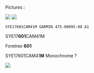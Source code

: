 Pictures :

![](https://i.imgur.com/bNzdDl8.jpg)
![](https://i.imgur.com/BTvD8Av.jpg)


`SYE17601CAM41M GARMIN 475-00095-00 A1`

SYE17**601**CAM41M

Foretrex **601**

SYE17601CAM41**M**
Monochrome ?


![](https://i.imgur.com/Cxz47mA.png)
